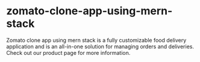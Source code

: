 # zomato-clone-app-using-mern-stack
Zomato clone app using mern stack is a fully customizable food delivery application and is an all-in-one solution for managing orders and deliveries. Check out our product page for more information. 
